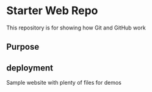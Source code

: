 # Starter Web Repo

This repository is for showing how Git and GitHub work

## Purpose

## deployment

Sample website with plenty of files for demos